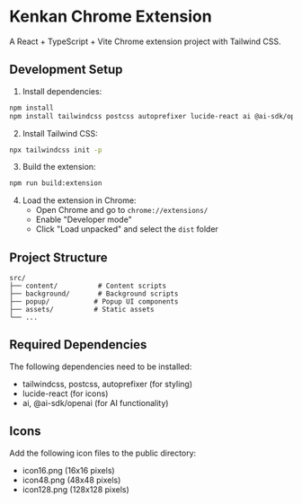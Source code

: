 # Kenkan Chrome Extension

A React + TypeScript + Vite Chrome extension project with Tailwind CSS.

## Development Setup

1. Install dependencies:
```bash
npm install
npm install tailwindcss postcss autoprefixer lucide-react ai @ai-sdk/openai
```

2. Install Tailwind CSS:
```bash
npx tailwindcss init -p
```

3. Build the extension:
```bash
npm run build:extension
```

4. Load the extension in Chrome:
   - Open Chrome and go to `chrome://extensions/`
   - Enable "Developer mode"
   - Click "Load unpacked" and select the `dist` folder

## Project Structure

```
src/
├── content/          # Content scripts
├── background/       # Background scripts  
├── popup/           # Popup UI components
├── assets/          # Static assets
└── ...
```

## Required Dependencies

The following dependencies need to be installed:
- tailwindcss, postcss, autoprefixer (for styling)
- lucide-react (for icons)
- ai, @ai-sdk/openai (for AI functionality)

## Icons

Add the following icon files to the public directory:
- icon16.png (16x16 pixels)
- icon48.png (48x48 pixels)
- icon128.png (128x128 pixels)